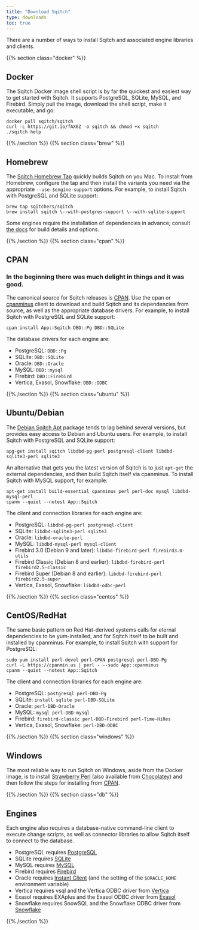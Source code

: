 ```yaml
---
title: "Download Sqitch"
type: downloads
toc: true
---
```


There are a number of ways to install Sqitch and associated engine libraries and
clients.

{{% section class="docker" %}}

Docker
------

The Sqitch Docker image shell script is by far the quickest and easiest way to
get started with Sqitch. It supports PostgreSQL, SQLite, MySQL, and Firebird.
Simply pull the image, download the shell script, make it executable, and go:

    docker pull sqitch/sqitch
    curl -L https://git.io/fAX6Z -o sqitch && chmod +x sqitch
    ./sqitch help

{{% /section %}}
{{% section class="brew" %}}

Homebrew
--------

The [Sqitch Homebrew Tap] quickly builds Sqitch on you Mac. To install from
Homebrew, configure the tap and then install the variants you need via the
appropriate `--use-$engine-support` options. For example, to install Sqitch with
PostgreSQL and SQLite support:

    brew tap sqitchers/sqitch
    brew install sqitch \--with-postgres-support \--with-sqlite-support

  [Sqitch Homebrew Tap]: https://github.com/sqitchers/homebrew-sqitch/
  [the docs]: https://github.com/sqitchers/homebrew-sqitch/#readme

Some engines require the installation of dependencies in advance; consult [the
docs] for build details and options.

{{% /section %}}
{{% section class="cpan" %}}

CPAN
----

### In the beginning there was much delight in things and it was good.

The canonical source for Sqitch releases is [CPAN]. Use the cpan or [cpanminus]
client to download and build Sqitch and its dependencies from source, as well
as the appropriate database drivers. For example, to install Sqitch with
PostgreSQL and SQLite support:

    cpan install App::Sqitch DBD::Pg DBD::SQLite

The database drivers for each engine are:

*   PostgreSQL: `DBD::Pg`
*   SQLite: `DBD::SQLite`
*   Oracle: `DBD::Oracle`
*   MySQL: `DBD::mysql`
*   Firebird: `DBD::Firebird`
*   Vertica, Exasol, Snowflake: `DBD::ODBC`

[CPAN]: https://metacpan.org/release/App-Sqitch "Sqitch on MetaCPAN"
[cpanminus]: https://cpanmin.us

{{% /section %}}
{{% section class="ubuntu" %}}

Ubuntu/Debian
-------------

The [Debian Sqitch Apt] package tends to lag behind several versions, but provides
easy access to Debian and Ubuntu users. For example, to install Sqitch with
PostgreSQL and SQLite support:

    apg-get install sqitch libdbd-pg-perl postgresql-client libdbd-sqlite3-perl sqlite3

An alternative that gets you the latest version of Sqitch is to just `apt-get`
the external dependencies, and then build Sqitch itself via cpanminus. To
install Sqitch with MySQL support, for example:

    apt-get install build-essential cpanminus perl perl-doc mysql libdbd-mysql-perl
    cpanm --quiet --notest App::Sqitch

The client and connection libraries for each engine are:

*   PostgreSQL: `libdbd-pg-perl postgresql-client`
*   SQLite: `libdbd-sqlite3-perl sqlite3`
*   Oracle: `libdbd-oracle-perl`
*   MySQL: `libdbd-mysql-perl mysql-client`
*   Firebird 3.0 (Debian 9 and later): `libdbd-firebird-perl firebird3.0-utils`
*   Firebird Classic (Debian 8 and earlier): `libdbd-firebird-perl firebird2.5-classic`
*   Firebird Super (Debian 8 and earlier): `libdbd-firebird-perl firebird2.5-super`
*   Vertica, Exasol, Snowflake: `libdbd-odbc-perl`

  [Debian Sqitch Apt]: https://packages.debian.org/stretch/sqitch

{{% /section %}}
{{% section class="centos" %}}

CentOS/RedHat
-------------

The same basic pattern on Red Hat-derived systems calls for eternal dependencies
to be yum-installed, and for Sqitch itself to be built and installed by
cpanminus. For example, to install Sqitch with support for PostgreSQL:

    sudo yum install perl-devel perl-CPAN postgresql perl-DBD-Pg
    curl -L https://cpanmin.us | perl - --sudo App::cpanminus
    cpanm --quiet --notest App::Sqitch

The client and connection libraries for each engine are:

*   PostgreSQL: `postgresql perl-DBD-Pg`
*   SQLite: `install sqlite perl-DBD-SQLite`
*   Oracle: `perl-DBD-Oracle`
*   MySQL: `mysql perl-DBD-mysql`
*   Firebird: `firebird-classic perl-DBD-Firebird perl-Time-HiRes`
*   Vertica, Exasol, Snowflake: `perl-DBD-ODBC`

{{% /section %}}
{{% section class="windows" %}}

Windows
-------

The most reliable way to run Sqitch on Windows, aside from the Docker image, is
to install [Strawberry Perl](http://strawberryperl.com/) (also available from
[Chocolatey](https://chocolatey.org/packages/StrawberryPerl)) and then follow
the steps for installing from [CPAN](#cpan).

{{% /section %}}
{{% section class="db" %}}

Engines
-------

Each engine also requires a database-native command-line client to execute
change scripts, as well as connector libraries to allow Sqitch itself to connect
to the database.

*   PostgreSQL requires [PostgreSQL]
*   SQLite requires [SQLite]
*   MySQL requires [MySQL]
*   Firebird requires [Firebird]
*   Oracle requires [Instant Client] \(and the setting of the `$ORACLE_HOME`
    environment variable)
*   Vertica requires vsql and the Vertica ODBC driver from [Vertica]
*   Exasol requires EXAplus and the Exasol ODBC driver from [Exasol]
*   Snowflake requires SnowSQL and the Snowflake ODBC driver from [Snowflake]

  [PostgreSQL]: https://postgresql.org/
    "PostgreSQL: The World's Most Advanced Open Source Relational Database"
  [MySQL]: https://mysql.com/
    "MySQL: The world's most popular open source database"
  [SQLite]: https://sqlite.org/
    "SQLite: Small. Fast. Reliable. Choose any three."
  [Firebird]: https://www.firebirdsql.org/
    "Firebird: True universal open source database"
  [Instant Client]:
    https://www.oracle.com/technetwork/database/features/instant-client/index-097480.html
    "Oracle Instant Client: Free, light-weight, and easily installed Oracle Database tools, libraries and SDKs"
  [Vertica]: https://www.vertica.com/download/vertica/client-drivers/
    "Vertica Downloads"
  [Exasol]: https://www.exasol.com/portal/ "Exasol User Portal"
  [Snowflake]: https://docs.snowflake.net/manuals/user-guide-connecting.html
    "Connecting to Snowflake"

{{% /section %}}
